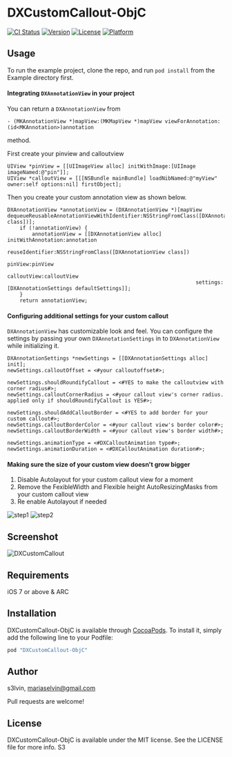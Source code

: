 # DXCustomCallout-ObjC

[![CI Status](http://img.shields.io/travis/s3lvin/DXCustomCallout-ObjC.svg?style=flat)](https://travis-ci.org/s3lvin/DXCustomCallout-ObjC)
[![Version](https://img.shields.io/cocoapods/v/DXCustomCallout-ObjC.svg?style=flat)](http://cocoapods.org/pods/DXCustomCallout-ObjC)
[![License](https://img.shields.io/cocoapods/l/DXCustomCallout-ObjC.svg?style=flat)](http://cocoapods.org/pods/DXCustomCallout-ObjC)
[![Platform](https://img.shields.io/cocoapods/p/DXCustomCallout-ObjC.svg?style=flat)](http://cocoapods.org/pods/DXCustomCallout-ObjC)

## Usage

To run the example project, clone the repo, and run `pod install` from the Example directory first.

#### Integrating `DXAnnotationView` in your project

You can return a `DXAnnotationView` from 

    - (MKAnnotationView *)mapView:(MKMapView *)mapView viewForAnnotation:(id<MKAnnotation>)annotation

 method.

First create your pinview and calloutview

    UIView *pinView = [[UIImageView alloc] initWithImage:[UIImage imageNamed:@"pin"]];
    UIView *calloutView = [[[NSBundle mainBundle] loadNibNamed:@"myView" owner:self options:nil] firstObject];

Then you create your custom annotation view as shown below.

    DXAnnotationView *annotationView = (DXAnnotationView *)[mapView dequeueReusableAnnotationViewWithIdentifier:NSStringFromClass([DXAnnotationView class])];
        if (!annotationView) {
            annotationView = [[DXAnnotationView alloc] initWithAnnotation:annotation
                                                          reuseIdentifier:NSStringFromClass([DXAnnotationView class])
                                                                  pinView:pinView
                                                              calloutView:calloutView
                                                                 settings:[DXAnnotationSettings defaultSettings]];
        }
        return annotationView;

#### Configuring additional settings for your custom callout

`DXAnnotationView` has customizable look and feel. You can configure the settings by passing your own `DXAnnotationSettings` in to `DXAnnotationView` while initializing it.

    DXAnnotationSettings *newSettings = [[DXAnnotationSettings alloc] init];
    newSettings.calloutOffset = <#your calloutoffset#>;

    newSettings.shouldRoundifyCallout = <#YES to make the calloutview with corner radius#>;
    newSettings.calloutCornerRadius = <#your callout view's corner radius. applied only if shouldRoundifyCallout is YES#>;

    newSettings.shouldAddCalloutBorder = <#YES to add border for your custom callout#>;
    newSettings.calloutBorderColor = <#your callout view's border color#>;
    newSettings.calloutBorderWidth = <#your callout view's border width#>;

    newSettings.animationType = <#DXCalloutAnimation type#>;
    newSettings.animationDuration = <#DXCalloutAnimation duration#>;
    
#### Making sure the size of your custom view doesn't grow bigger

1. Disable Autolayout for your custom callout view for a moment
2. Remove the FexibleWidth and Flexible height AutoResizingMasks from your custom callout view
3. Re enable Autolayout if needed

![step1](https://cloud.githubusercontent.com/assets/6522274/9212655/824323b0-40a8-11e5-9004-a95cb0f8b6f8.jpg)
![step2](https://cloud.githubusercontent.com/assets/6522274/9212656/82434c64-40a8-11e5-9276-b63e8515bc80.jpg)


## Screenshot

![DXCustomCallout](http://s26.postimg.org/5utm5d961/Callout.gif)

## Requirements
  iOS 7 or above & ARC
  
## Installation

DXCustomCallout-ObjC is available through [CocoaPods](http://cocoapods.org). To install
it, simply add the following line to your Podfile:

```ruby
pod "DXCustomCallout-ObjC"
```

## Author

s3lvin, mariaselvin@gmail.com

Pull requests are welcome!

## License

DXCustomCallout-ObjC is available under the MIT license. See the LICENSE file for more info.
S3
